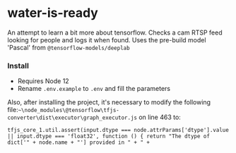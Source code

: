 # water-is-ready

An attempt to learn a bit more about tensorflow.
Checks a cam RTSP feed looking for people and logs it when found.
Uses the pre-build model 'Pascal' from `@tensorflow-models/deeplab`

### Install

- Requires Node 12
- Rename `.env.example` to `.env` and fill the parameters

Also, after installing the project, it's necessary to modify the following file:`~\node_modules\@tensorflow\tfjs-converter\dist\executor\graph_executor.js` on line 463 to:

`tfjs_core_1.util.assert(input.dtype === node.attrParams['dtype'].value || input.dtype === 'float32', function () { return "The dtype of dict['" + node.name + "'] provided in " + " +`
